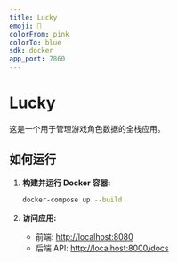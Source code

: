 ```yaml
---
title: Lucky
emoji: 🚀
colorFrom: pink
colorTo: blue
sdk: docker
app_port: 7860
---
```


# Lucky

这是一个用于管理游戏角色数据的全栈应用。

## 如何运行

1.  **构建并运行 Docker 容器:**

    ```bash
    docker-compose up --build
    ```

2.  **访问应用:**

    *   前端: [http://localhost:8080](http://localhost:8080)
    *   后端 API: [http://localhost:8000/docs](http://localhost:8000/docs)